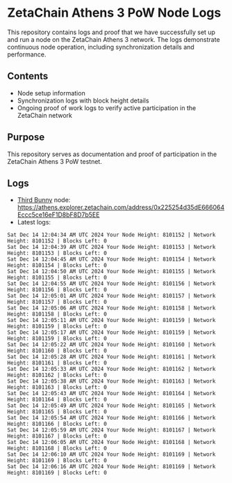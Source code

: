 # ZetaChain Athens 3 PoW Node Logs
This repository contains logs and proof that we have successfully set up and run a node on the ZetaChain Athens 3 network. The logs demonstrate continuous node operation, including synchronization details and performance.

## Contents
- Node setup information
- Synchronization logs with block height details
- Ongoing proof of work logs to verify active participation in the ZetaChain network

## Purpose
This repository serves as documentation and proof of participation in the ZetaChain Athens 3 PoW testnet.

## Logs

- [Third Bunny](https://thirdbunny.xyz/) node: https://athens.explorer.zetachain.com/address/0x225254d35dE666064Eccc5ce16eF1D8bF8D7b5EE
- Latest logs:
```
Sat Dec 14 12:04:34 AM UTC 2024 Your Node Height: 8101152 | Network Height: 8101152 | Blocks Left: 0
Sat Dec 14 12:04:39 AM UTC 2024 Your Node Height: 8101153 | Network Height: 8101153 | Blocks Left: 0
Sat Dec 14 12:04:45 AM UTC 2024 Your Node Height: 8101154 | Network Height: 8101154 | Blocks Left: 0
Sat Dec 14 12:04:50 AM UTC 2024 Your Node Height: 8101155 | Network Height: 8101155 | Blocks Left: 0
Sat Dec 14 12:04:55 AM UTC 2024 Your Node Height: 8101156 | Network Height: 8101156 | Blocks Left: 0
Sat Dec 14 12:05:01 AM UTC 2024 Your Node Height: 8101157 | Network Height: 8101157 | Blocks Left: 0
Sat Dec 14 12:05:06 AM UTC 2024 Your Node Height: 8101158 | Network Height: 8101158 | Blocks Left: 0
Sat Dec 14 12:05:11 AM UTC 2024 Your Node Height: 8101159 | Network Height: 8101159 | Blocks Left: 0
Sat Dec 14 12:05:17 AM UTC 2024 Your Node Height: 8101159 | Network Height: 8101159 | Blocks Left: 0
Sat Dec 14 12:05:22 AM UTC 2024 Your Node Height: 8101160 | Network Height: 8101160 | Blocks Left: 0
Sat Dec 14 12:05:28 AM UTC 2024 Your Node Height: 8101161 | Network Height: 8101161 | Blocks Left: 0
Sat Dec 14 12:05:33 AM UTC 2024 Your Node Height: 8101162 | Network Height: 8101162 | Blocks Left: 0
Sat Dec 14 12:05:38 AM UTC 2024 Your Node Height: 8101163 | Network Height: 8101163 | Blocks Left: 0
Sat Dec 14 12:05:43 AM UTC 2024 Your Node Height: 8101164 | Network Height: 8101164 | Blocks Left: 0
Sat Dec 14 12:05:49 AM UTC 2024 Your Node Height: 8101165 | Network Height: 8101165 | Blocks Left: 0
Sat Dec 14 12:05:54 AM UTC 2024 Your Node Height: 8101166 | Network Height: 8101166 | Blocks Left: 0
Sat Dec 14 12:05:59 AM UTC 2024 Your Node Height: 8101167 | Network Height: 8101167 | Blocks Left: 0
Sat Dec 14 12:06:05 AM UTC 2024 Your Node Height: 8101168 | Network Height: 8101168 | Blocks Left: 0
Sat Dec 14 12:06:10 AM UTC 2024 Your Node Height: 8101169 | Network Height: 8101169 | Blocks Left: 0
Sat Dec 14 12:06:16 AM UTC 2024 Your Node Height: 8101169 | Network Height: 8101169 | Blocks Left: 0
```
